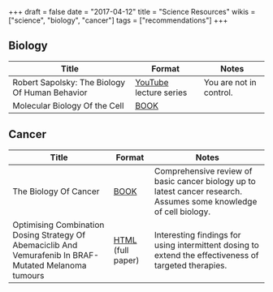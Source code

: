 +++
draft = false
date = "2017-04-12"
title = "Science Resources"
wikis = ["science", "biology", "cancer"]
tags = ["recommendations"]
+++

## Biology

| Title | Format | Notes |
|-------|--------|-------|
| Robert Sapolsky: The Biology Of Human Behavior | [YouTube](https://youtu.be/NNnIGh9g6fA) lecture series | You are not in control. |
| Molecular Biology Of the Cell | [BOOK](http://a.co/ap9m9UD) | |

## Cancer

| Title | Format | Notes |
|-------|--------|-------|
| The Biology Of Cancer | [BOOK](http://a.co/cj4bhIS) | Comprehensive review of basic cancer biology up to latest cancer research. Assumes some knowledge of cell biology. |
| Optimising Combination Dosing Strategy Of Abemaciclib And Vemurafenib In BRAF-Mutated Melanoma tumours | [HTML](http://www.nature.com/bjc/journal/v114/n6/full/bjc201640a.html) (full paper) | Interesting findings for using intermittent dosing to extend the effectiveness of targeted therapies. |
